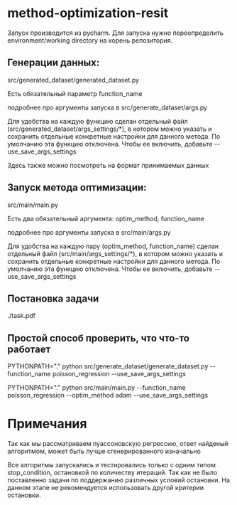 # method-optimization-resit

Запуск производится из pycharm. 
Для запуска нужно переопределить environment/working directory на корень репозитория.

## Генерации данных:

src/generated_dataset/generated_dataset.py

Есть обязательный параметр function_name

подробнее про аргументы запуска в src/generate_dataset/args.py

Для удобства на каждую функцию сделан отдельный файл 
(src/generated_dataset/args_settings/*),
в котором можно указать и сохранить отдельные конкретные настройки 
для данного метода. По умолчанию эта функцию отключена. 
Чтобы ее включить, добавьтe --use_save_args_settings

Здесь также можно посмотреть на формат принимаемых данных

## Запуск метода оптимизации:

src/main/main.py


Есть два обязательный аргумента: optim_method, function_name 

подробнее про аргументы запуска в src/main/args.py

Для удобства на каждую пару (optim_method, function_name) сделан отдельный файл 
(src/main/args_settings/*),
в котором можно указать и сохранить отдельные конкретные настройки 
для данного метода. По умолчанию эта функцию отключена. 
Чтобы ее включить, добавьтe --use_save_args_settings

## Постановка задачи
./task.pdf

## Простой способ проверить, что что-то работает

PYTHONPATH="." python src/generate_dataset/generate_dataset.py --function_name poisson_regression --use_save_args_settings

PYTHONPATH="." python src/main/main.py --function_name poisson_regression --optim_method adam --use_save_args_settings



# Примечания
Так как мы рассматриваем пуассоновскую регрессию, 
ответ найденый алгоритмом, может быть лучше сгенерированного изначально

Все алгоритмы запускались и тестировались только с одним типом stop_condition,
остановкой по количеству итераций. Так как не было поставленно задачи 
по поддержанию различных условий остановки. На данном этапе не рекомендуется 
использовать другой критерии остановки.
